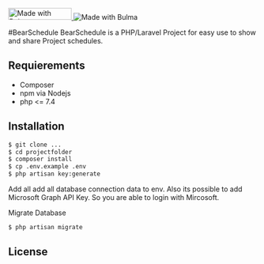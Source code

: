 <p>
<a href="https://bulma.io">
<img src="https://bulma.io/images/made-with-bulma.png" alt="Made with Bulma" width="128" height="24">
</a>

<img src="https://img.shields.io/packagist/php-v/laravel/laravel?style=plastic" alt="Made with Bulma">
</p>

#BearSchedule
BearSchedule is a PHP/Laravel Project for easy use to show and share Project schedules.

## Requierements
 - Composer
 - npm via Nodejs
 - php <= 7.4

## Installation

```sh
$ git clone ...
$ cd projectfolder
$ composer install
$ cp .env.example .env
$ php artisan key:generate
```

Add all add all database connection data to env. Also its possible to add Microsoft Graph API Key.
So you are able to login with Mircosoft.

Migrate Database
```sh
$ php artisan migrate
```

## License
